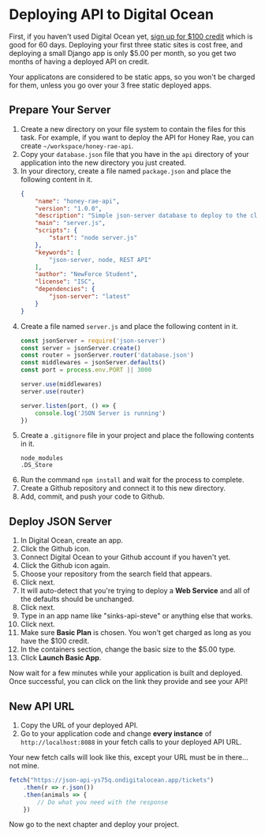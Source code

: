 # Deploying API to Digital Ocean

First, if you haven't used Digital Ocean yet, [sign up for $100 credit](https://m.do.co/c/47e5e578d1cd) which is good for 60 days. Deploying your first three static sites is cost free, and deploying a small Django app is only $5.00 per month, so you get two months of having a deployed API on credit.

Your applicatons are considered to be static apps, so you won't be charged for them, unless you go over your 3 free static deployed apps.

## Prepare Your Server

1. Create a new directory on your file system to contain the files for this task. For example, if you want to deploy the API for Honey Rae, you can create `~/workspace/honey-rae-api`.
1. Copy your `database.json` file that you have in the `api` directory of your application into the new directory you just created.
1. In your directory, create a file named `package.json` and place the following content in it.
    ```json
    {
        "name": "honey-rae-api",
        "version": "1.0.0",
        "description": "Simple json-server database to deploy to the cloud",
        "main": "server.js",
        "scripts": {
            "start": "node server.js"
        },
        "keywords": [
            "json-server, node, REST API"
        ],
        "author": "NewForce Student",
        "license": "ISC",
        "dependencies": {
            "json-server": "latest"
        }
    }
    ```
1. Create a file named `server.js` and place the following content in it.
    ```js
    const jsonServer = require('json-server')
    const server = jsonServer.create()
    const router = jsonServer.router('database.json')
    const middlewares = jsonServer.defaults()
    const port = process.env.PORT || 3000

    server.use(middlewares)
    server.use(router)

    server.listen(port, () => {
        console.log('JSON Server is running')
    })
    ```
1. Create a `.gitignore` file in your project and place the following contents in it.
    ```text
    node_modules
    .DS_Store
    ```
1. Run the command `npm install` and wait for the process to complete.
1. Create a Github repository and connect it to this new directory.
1. Add, commit, and push your code to Github.

## Deploy JSON Server

1. In Digital Ocean, create an app.
1. Click the Github icon.
1. Connect Digital Ocean to your Github account if you haven't yet.
1. Click the Github icon again.
1. Choose your repository from the search field that appears.
1. Click next.
1. It will auto-detect that you're trying to deploy a **Web Service** and all of the defaults should be unchanged.
1. Click next.
1. Type in an app name like "sinks-api-steve" or anything else that works.
1. Click next.
1. Make sure **Basic Plan** is chosen. You won't get charged as long as you have the $100 credit.
1. In the containers section, change the basic size to the $5.00 type.
1. Click **Launch Basic App**.

Now wait for a few minutes while your application is built and deployed. Once successful, you can click on the link they provide and see your API!

## New API URL

1. Copy the URL of your deployed API.
1. Go to your application code and change **every instance** of `http://localhost:8088` in your fetch calls to your deployed API URL.

Your new fetch calls will look like this, except your URL must be in there... not mine.

```js
fetch("https://json-api-ys75q.ondigitalocean.app/tickets")
    .then(r => r.json())
    .then(animals => {
        // Do what you need with the response
    })
```

Now go to the next chapter and deploy your project.
